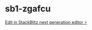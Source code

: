 # sb1-zgafcu

[Edit in StackBlitz next generation editor ⚡️](https://stackblitz.com/~/github.com/kanish-v15/sb1-zgafcu)
